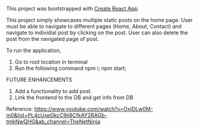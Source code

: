 This project was bootstrapped with [Create React App](https://github.com/facebook/create-react-app).

This project simply showcases multiple static posts on the home page. 
User must be able to navigate to different pages (Home, About, Contact) and navigate to individial post by clicking on the post. 
User can also delete the post from the navigated page of post.

To run the application, 
1. Go to root location in terminal
2. Run the following command
    npm i; npm start;


FUTURE ENHANCEMENTS
1. Add a functionality to add post. 
2. Link the frontend to the DB and get info from DB

Reference:  https://www.youtube.com/watch?v=OxIDLw0M-m0&list=PL4cUxeGkcC9ij8CfkAY2RAGb-tmkNwQHG&ab_channel=TheNetNinja
